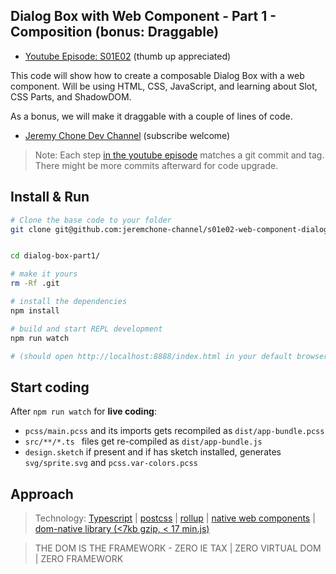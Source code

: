 
## Dialog Box with Web Component - Part 1 - Composition (bonus: Draggable)

- [Youtube Episode: S01E02](https://www.youtube.com/watch?v=pdrpeF0P7gY) (thumb up appreciated)


This code will show how to create a composable Dialog Box with a web component. Will be using  HTML, CSS, JavaScript, and learning about  Slot, CSS Parts, and ShadowDOM. 

As a bonus, we will make it draggable with a couple of lines of code.

- [Jeremy Chone Dev Channel](https://www.youtube.com/jeremychone/) (subscribe welcome)

> Note: Each step [in the youtube episode](https://www.youtube.com/watch?v=pdrpeF0P7gY) matches a git commit and tag. There might be more commits afterward for code upgrade.


## Install & Run

```sh
# Clone the base code to your folder
git clone git@github.com:jeremchone-channel/s01e02-web-component-dialog-box-part-1.git  dialog-box-part1/


cd dialog-box-part1/

# make it yours
rm -Rf .git

# install the dependencies
npm install

# build and start REPL development 
npm run watch

# (should open http://localhost:8888/index.html in your default browser)
```

## Start coding

After `npm run watch` for **live coding**: 

- `pcss/main.pcss` and its imports gets recompiled as `dist/app-bundle.pcss`
- `src/**/*.ts ` files get re-compiled as `dist/app-bundle.js`
- `design.sketch` if present and if has sketch installed, generates `svg/sprite.svg` and `pcss.var-colors.pcss`


## Approach 

> Technology: [Typescript](https://www.typescriptlang.org/) | [postcss](https://postcss.org/) | [rollup](https://rollupjs.org/) | [native web components](https://developers.google.com/web/fundamentals/web-components/) |  [dom-native library (<7kb gzip, < 17 min.js)](https://www.npmjs.com/package/dom-native)

> THE DOM IS THE FRAMEWORK - ZERO IE TAX | ZERO VIRTUAL DOM | ZERO FRAMEWORK